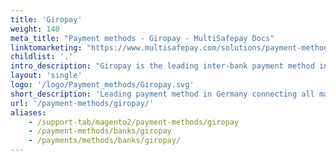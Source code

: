 ```yaml
---
title: 'Giropay'
weight: 140
meta_title: "Payment methods - Giropay - MultiSafepay Docs"
linktomarketing: "https://www.multisafepay.com/solutions/payment-methods/giropay"
childlist: '.'
intro_description: "Giropay is the leading inter-bank payment method in Germany, connecting all major German retail banks. Customers pay from their own online banking environment. Settlement is instant and guaranteed."
layout: 'single'
logo: '/logo/Payment_methods/Giropay.svg' 
short_description: 'Leading payment method in Germany connecting all major German banks.'
url: '/payment-methods/giropay/'
aliases:
    - /support-tab/magento2/payment-methods/giropay
    - /payment-methods/banks/giropay
    - /payments/methods/banks/giropay/
---
```

